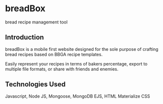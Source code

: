 # breadBox
bread recipe management tool

## Introduction

breadBox is a mobile first website designed for the sole purpose of crafting bread recipes based on BBGA recipe templates.

Easily represent your recipes in terms of bakers percentage, export to multiple file formats, or share with friends and enemies.

## Technologies Used
Javascript, Node JS, Mongoose, MongoDB
EJS, HTML
Materialize CSS